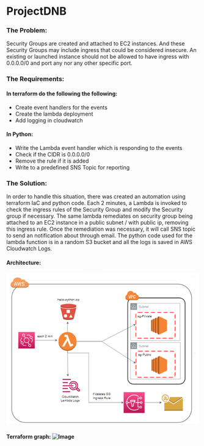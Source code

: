 # ProjectDNB

### The Problem:
Security Groups are created and attached to EC2 instances. And these Security Groups may include ingress that could be considered insecure. An existing or launched instance should not be allowed to have ingress with 0.0.0.0/0 and port any nor any other specific port.

### The Requirements:
#### In terraform do the following the following:
- Create event handlers for the events
- Create the lambda deployment
- Add logging in cloudwatch
#### In Python:
- Write the Lambda event handler which is responding to the events
- Check if the CIDR is 0.0.0.0/0
- Remove the rule if it is added
- Write to a predefined SNS Topic for reporting

### The Solution:
In order to handle this situation, there was created an automation using terraform IaC and python code.
Each 2 minutes, a Lambda is invoked to check the ingress rules of the Security Group and modify the Security group if necessary. The same lambda remediates on security group being attached to an EC2 instance in a public subnet / with public ip, removing this ingress rule. Once the remediation was necessary, it will call SNS topic to send an notification about through email. The python code used for the lambda function is in a random S3 bucket and all the logs is saved in AWS Cloudwatch Logs.

#### Architecture:
![Image](https://github.com/amandasds/ProjectDNB/blob/main/architecture.png)

#### Terraform graph: ![Image](https://user-images.githubusercontent.com/75995105/215519082-a26669b8-c4ce-4eb9-8d52-1fcdbbc06859.png)

